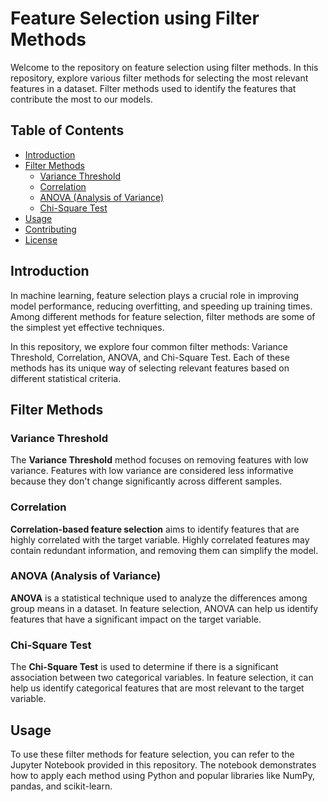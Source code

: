 # Feature Selection using Filter Methods

Welcome to the repository on feature selection using filter methods. In this repository, 
explore various filter methods for selecting the most relevant features in a dataset. 
Filter methods used to identify the features that contribute the most to our models.

## Table of Contents

- [Introduction](#introduction)
- [Filter Methods](#filter-methods)
  - [Variance Threshold](#variance-threshold)
  - [Correlation](#correlation)
  - [ANOVA (Analysis of Variance)](#anova)
  - [Chi-Square Test](#chi-square-test)
- [Usage](#usage)
- [Contributing](#contributing)
- [License](#license)

## Introduction

In machine learning, feature selection plays a crucial role in improving model performance, reducing overfitting, and speeding up training times. Among different methods for feature selection, filter methods are some of the simplest yet effective techniques.

In this repository, we explore four common filter methods: Variance Threshold, Correlation, ANOVA, and Chi-Square Test. Each of these methods has its unique way of selecting relevant features based on different statistical criteria.

## Filter Methods

### Variance Threshold

The **Variance Threshold** method focuses on removing features with low variance. Features with low variance are considered less informative because 
they don't change significantly across different samples.

### Correlation

**Correlation-based feature selection** aims to identify features that are highly correlated with the target variable. Highly correlated features 
may contain redundant information, and removing them can simplify the model.

### ANOVA (Analysis of Variance)

**ANOVA** is a statistical technique used to analyze the differences among group means in a dataset. In feature selection, ANOVA can help us identify 
features that have a significant impact on the target variable.

### Chi-Square Test

The **Chi-Square Test** is used to determine if there is a significant association between two categorical variables. In feature selection, it can help us 
identify categorical features that are most relevant to the target variable.

## Usage

To use these filter methods for feature selection, you can refer to the Jupyter Notebook provided in this repository. The notebook demonstrates how to 
apply each method using Python and popular libraries like NumPy, pandas, and scikit-learn.

